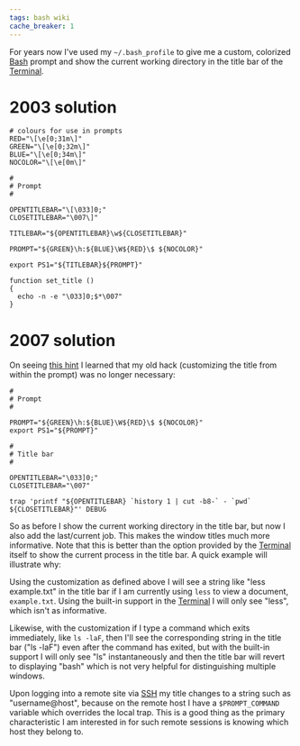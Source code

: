 ```yaml
---
tags: bash wiki
cache_breaker: 1
---
```


For years now I've used my `~/.bash_profile` to give me a custom, colorized [Bash](/wiki/Bash) prompt and show the current working directory in the title bar of the [Terminal](/wiki/Terminal).

# 2003 solution

    # colours for use in prompts
    RED="\[\e[0;31m\]"
    GREEN="\[\e[0;32m\]"
    BLUE="\[\e[0;34m\]"
    NOCOLOR="\[\e[0m\]"

    #
    # Prompt                                                
    #

    OPENTITLEBAR="\[\033]0;"
    CLOSETITLEBAR="\007\]"

    TITLEBAR="${OPENTITLEBAR}\w${CLOSETITLEBAR}"

    PROMPT="${GREEN}\h:${BLUE}\W${RED}\$ ${NOCOLOR}"

    export PS1="${TITLEBAR}${PROMPT}"

    function set_title ()
    {
      echo -n -e "\033]0;$*\007"
    }

# 2007 solution

On seeing [this hint](http://www.macosxhints.com/article.php?story=20070628002730528) I learned that my old hack (customizing the title from within the prompt) was no longer necessary:

    #
    # Prompt                                                
    #

    PROMPT="${GREEN}\h:${BLUE}\W${RED}\$ ${NOCOLOR}"
    export PS1="${PROMPT}"

    #
    # Title bar
    #

    OPENTITLEBAR="\033]0;"
    CLOSETITLEBAR="\007"

    trap 'printf "${OPENTITLEBAR} `history 1 | cut -b8-` - `pwd` ${CLOSETITLEBAR}"' DEBUG

So as before I show the current working directory in the title bar, but now I also add the last/current job. This makes the window titles much more informative. Note that this is better than the option provided by the [Terminal](/wiki/Terminal) itself to show the current process in the title bar. A quick example will illustrate why:

Using the customization as defined above I will see a string like "less example.txt" in the title bar if I am currently using `less` to view a document, `example.txt`. Using the built-in support in the [Terminal](/wiki/Terminal) I will only see "less", which isn't as informative.

Likewise, with the customization if I type a command which exits immediately, like `ls -laF`, then I'll see the corresponding string in the title bar ("ls -laF") even after the command has exited, but with the built-in support I will only see "ls" instantaneously and then the title bar will revert to displaying "bash" which is not very helpful for distinguishing multiple windows.

Upon logging into a remote site via [SSH](/wiki/SSH) my title changes to a string such as "username@host", because on the remote host I have a `$PROMPT_COMMAND` variable which overrides the local trap. This is a good thing as the primary characteristic I am interested in for such remote sessions is knowing which host they belong to.
